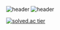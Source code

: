 ![header](https://capsule-render.vercel.app/api?type=Waving)
![header](https://capsule-render.vercel.app/api?text=SeungHu%Kim's%GITHUB)


[![solved.ac tier](http://mazassumnida.wtf/api/v2/generate_badge?boj=shockim3710)](https://solved.ac/shockim3710)

